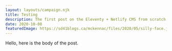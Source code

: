 ```yaml
---
layout: layouts/campaign.njk
title: Testing
description: The first post on the Eleventy + Netlify CMS from scratch blog
date: 2020-10-08
featuredImage: https://sd41blogs.ca/mckennac/files/2020/05/silly-face.jpg
---
```


Hello, here is the body of the post.